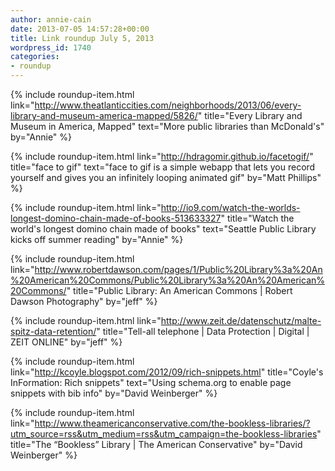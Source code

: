 ```yaml
---
author: annie-cain
date: 2013-07-05 14:57:28+00:00
title: Link roundup July 5, 2013
wordpress_id: 1740
categories:
- roundup
---
```


{% include roundup-item.html
  link="http://www.theatlanticcities.com/neighborhoods/2013/06/every-library-and-museum-america-mapped/5826/"
  title="Every Library and Museum in America, Mapped"
  text="More public libraries than McDonald's"
  by="Annie"
%}

{% include roundup-item.html
  link="http://hdragomir.github.io/facetogif/"
  title="face to gif"
  text="face to gif is a simple webapp that lets you record yourself and gives you an infinitely looping animated gif"
  by="Matt Phillips"
%}

{% include roundup-item.html
  link="http://io9.com/watch-the-worlds-longest-domino-chain-made-of-books-513633327"
  title="Watch the world's longest domino chain made of books"
  text="Seattle Public Library kicks off summer reading"
  by="Annie"
%}

{% include roundup-item.html
  link="http://www.robertdawson.com/pages/1/Public%20Library%3a%20An%20American%20Commons/Public%20Library%3a%20An%20American%20Commons/"
  title="Public Library: An American Commons | Robert Dawson Photography"
  by="jeff"
%}

{% include roundup-item.html
  link="http://www.zeit.de/datenschutz/malte-spitz-data-retention/"
  title="Tell-all telephone | Data Protection | Digital | ZEIT ONLINE"
  by="jeff"
%}

{% include roundup-item.html
  link="http://kcoyle.blogspot.com/2012/09/rich-snippets.html"
  title="Coyle's InFormation: Rich snippets"
  text="Using schema.org to enable page snippets with bib info"
  by="David Weinberger"
%}

{% include roundup-item.html
  link="http://www.theamericanconservative.com/the-bookless-libraries/?utm_source=rss&utm_medium=rss&utm_campaign=the-bookless-libraries"
  title="The “Bookless” Library | The American Conservative"
  by="David Weinberger"
%}
